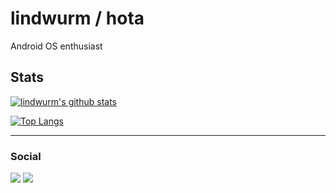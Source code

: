 # lindwurm / hota

Android OS enthusiast

## Stats

[![lindwurm's github stats](https://github-readme-stats.vercel.app/api?username=lindwurm&show_icons=true)](https://github.com/anuraghazra/github-readme-stats)

[![Top Langs](https://github-readme-stats.vercel.app/api/top-langs/?username=lindwurm)](https://github.com/anuraghazra/github-readme-stats)

---

### Social

[![](https://img.shields.io/mastodon/follow/1?domain=https%3A%2F%2Fmstdn.maud.io&style=social)](https://mstdn.maud.io/@hota)
[![](https://img.shields.io/twitter/follow/lindwurm?style=social)](https://twitter.com/lindwurm)
